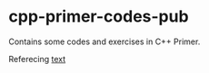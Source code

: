 # cpp-primer-codes-pub

Contains some codes and exercises in C++ Primer.

Referecing [text](https://github.com/jaege/Cpp-Primer-5th-Exercises)
